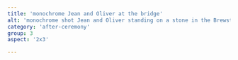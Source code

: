 ```yaml
---
title: 'monochrome Jean and Oliver at the bridge'
alt: 'monochrome shot Jean and Oliver standing on a stone in the Brewster River with a covered bridge in the background'
category: 'after-ceremony'
group: 3
aspect: '2x3'

---
```


